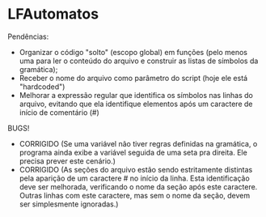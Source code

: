 # LFAutomatos

Pendências:
 - Organizar o código "solto" (escopo global) em funções (pelo menos uma para ler o conteúdo do arquivo e construir as listas de símbolos da gramática);
 - Receber o nome do arquivo como parâmetro do script (hoje ele está "hardcoded")
 - Melhorar a expressão regular que identifica os símbolos nas linhas do arquivo, evitando que ela identifique elementos após um caractere de início de comentário (#)

BUGS!
 - CORRIGIDO (Se uma variável não tiver regras definidas na gramática, o programa ainda exibe a variável seguida de uma seta pra direita. Ele precisa prever este cenário.)
 - CORRIGIDO (As seções do arquivo estão sendo estritamente distintas pela aparição de um caractere # no início da linha. Esta identificação deve ser melhorada, verificando o nome da seção após este caractere. Outras linhas com este caractere, mas sem o nome da seção, devem ser simplesmente ignoradas.)
